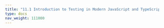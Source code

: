 ```yaml
---
title: "11.1 Introduction to Testing in Modern JavaScript and TypeScript"
type: docs
nav_weight: 111000
---
```

